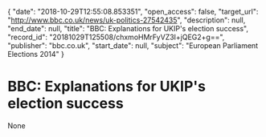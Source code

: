 {
  "date": "2018-10-29T12:55:08.853351", 
  "open_access": false, 
  "target_url": "http://www.bbc.co.uk/news/uk-politics-27542435", 
  "description": null, 
  "end_date": null, 
  "title": "BBC:  Explanations for UKIP's election success", 
  "record_id": "20181029T125508/chxmoHMrFyVZ3I+jQEG2+g==", 
  "publisher": "bbc.co.uk", 
  "start_date": null, 
  "subject": "European Parliament Elections 2014"
}

# BBC:  Explanations for UKIP's election success

None